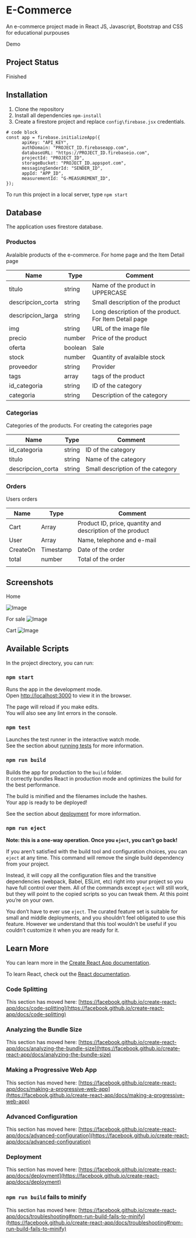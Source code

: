 # E-Commerce

An e-commerce project made in React JS, Javascript, Bootstrap and CSS for educational purpouses

Demo

## Project Status

Finished

## Installation

1. Clone the repository
2. Install all dependencies `npm-install`
3. Create a firestore project and replace `config\firebase.jsx` credentials.

```
# code block
const app = firebase.initializeApp({
	  apiKey: "API_KEY",
	  authDomain: "PROJECT_ID.firebaseapp.com",
	  databaseURL: "https://PROJECT_ID.firebaseio.com",
	  projectId: "PROJECT_ID",
	  storageBucket: "PROJECT_ID.appspot.com",
	  messagingSenderId: "SENDER_ID",
	  appId: "APP_ID",
	  measurementId: "G-MEASUREMENT_ID",
});
```

To run this project in a local server, type `npm start` 

## Database

The application uses firestore database. 

### Productos
Avalaible products of the e-commerce. For home page and the Item Detail page

| Name              | Type    | Comment                                               |
|-------------------|---------|-------------------------------------------------------|
| titulo            | string  | Name of the product in UPPERCASE                      |
| descripcion_corta | string  | Small description of the product                      |
| descripcion_larga | string  | Long description of the product. For Item Detail page |
| img               | string  | URL of the image file                                 |
| precio            | number  | Price of the product                                  |
| oferta            | boolean | Sale                                                  |
| stock             | number  | Quantity of avalaible stock                           |
| proveedor         | string  | Provider                                              |
| tags              | array   | tags of the product                                   |
| id_categoria      | string  | ID of the category                                    |
| categoria         | string  | Description of the category                           |


### Categorias
Categories of the products. For creating the categories page

| Name              | Type   | Comment                           |
|-------------------|--------|-----------------------------------|
| id_categoria      | string | ID of the category                |
| titulo            | string | Name of the category              |
| descripcion_corta | string | Small description of the category |

### Orders
Users orders

| Name     | Type      | Comment                                                    |
|----------|-----------|------------------------------------------------------------|
| Cart     | Array     | Product ID, price, quantity and description of the product |
| User     | Array     | Name, telephone and e-mail                                 |
| CreateOn | Timestamp | Date of the order                                          |
| total    | number    | Total of the order                                         |
|          |           |                                                            |

## Screenshots

Home

![Image](https://res.cloudinary.com/dfgfcd6ob/image/upload/v1619643090/home_zfebdt.png)

For sale
![Image](https://res.cloudinary.com/dfgfcd6ob/image/upload/v1619643089/search_knovm4.png)

Cart
![Image](https://res.cloudinary.com/dfgfcd6ob/image/upload/v1619643089/cart_qfw4ww.png)

## Available Scripts

In the project directory, you can run:

### `npm start`

Runs the app in the development mode.\
Open [http://localhost:3000](http://localhost:3000) to view it in the browser.

The page will reload if you make edits.\
You will also see any lint errors in the console.

### `npm test`

Launches the test runner in the interactive watch mode.\
See the section about [running tests](https://facebook.github.io/create-react-app/docs/running-tests) for more information.

### `npm run build`

Builds the app for production to the `build` folder.\
It correctly bundles React in production mode and optimizes the build for the best performance.

The build is minified and the filenames include the hashes.\
Your app is ready to be deployed!

See the section about [deployment](https://facebook.github.io/create-react-app/docs/deployment) for more information.

### `npm run eject`

**Note: this is a one-way operation. Once you `eject`, you can’t go back!**

If you aren’t satisfied with the build tool and configuration choices, you can `eject` at any time. This command will remove the single build dependency from your project.

Instead, it will copy all the configuration files and the transitive dependencies (webpack, Babel, ESLint, etc) right into your project so you have full control over them. All of the commands except `eject` will still work, but they will point to the copied scripts so you can tweak them. At this point you’re on your own.

You don’t have to ever use `eject`. The curated feature set is suitable for small and middle deployments, and you shouldn’t feel obligated to use this feature. However we understand that this tool wouldn’t be useful if you couldn’t customize it when you are ready for it.

## Learn More

You can learn more in the [Create React App documentation](https://facebook.github.io/create-react-app/docs/getting-started).

To learn React, check out the [React documentation](https://reactjs.org/).

### Code Splitting

This section has moved here: [https://facebook.github.io/create-react-app/docs/code-splitting](https://facebook.github.io/create-react-app/docs/code-splitting)

### Analyzing the Bundle Size

This section has moved here: [https://facebook.github.io/create-react-app/docs/analyzing-the-bundle-size](https://facebook.github.io/create-react-app/docs/analyzing-the-bundle-size)

### Making a Progressive Web App

This section has moved here: [https://facebook.github.io/create-react-app/docs/making-a-progressive-web-app](https://facebook.github.io/create-react-app/docs/making-a-progressive-web-app)

### Advanced Configuration

This section has moved here: [https://facebook.github.io/create-react-app/docs/advanced-configuration](https://facebook.github.io/create-react-app/docs/advanced-configuration)

### Deployment

This section has moved here: [https://facebook.github.io/create-react-app/docs/deployment](https://facebook.github.io/create-react-app/docs/deployment)

### `npm run build` fails to minify

This section has moved here: [https://facebook.github.io/create-react-app/docs/troubleshooting#npm-run-build-fails-to-minify](https://facebook.github.io/create-react-app/docs/troubleshooting#npm-run-build-fails-to-minify)
